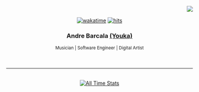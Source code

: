 <a href="https://discord.com/users/239381559482777600"><img src="https://lanyard.kyrie25.me/api/239381559482777600" align='right' /></a>
<br />

<div align='center'>
  <a href="https://wakatime.com/@yrnmsk"><img alt="wakatime" src="https://wakatime.com/badge/user/7720b3b1-8bcd-44d3-92c8-1cbdb9229fab.svg"></a>
  <a href="https://hits-app.vercel.app"><img alt="hits" src="https://hits-app.vercel.app/hits?url=https://github.com/yrnmsk&bgLeft=444444&bgRight=575fff&label=visits"></a>

  <br />

  <h3>
    Andre Barcala
    <a href="https://bento.me/yrnmsk">(Youka)</a>
  </h3>
  <small>Musician | Software Engineer | Digital Artist</small>
</div>

<br />
<br />

<hr />

<br />

<div align='center'>
  <a href="https://wakatime.com/@yrnmsk" target="_blank"><img alt="All Time Stats" src="https://github-readme-stats.vercel.app/api/wakatime?username=yrnmsk&border_radius=16px&theme=dark&bg_color=1e1e2e&border_color=89b4fa&icon_color=89b4fa&custom_title=All%20Time%20Stats&range=all_time" /></a>
</div>
